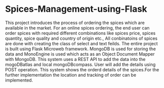 # Spices-Management-using-Flask
This project introduces the process of ordering the spices which are available in the market. For an online spices ordering, the end user can order spices with required different combinations like spices price, spices quantity, spice quality and country of origin etc., All conbinatoins of spices are done with creating the class of select and text feilds. The entire project is built using Flask Microweb framework. MongoDB is used for storing the data and MonoEngine is used which acts as an Object Document Mapper with MongoDB. This system uses a REST API to add the data into the mogoDBatlas and local mongoDBcompass. User will add the details using POST operation. This system shows the orderd details of the spices.For the further implementation the location and tracking of order can be implemented.
